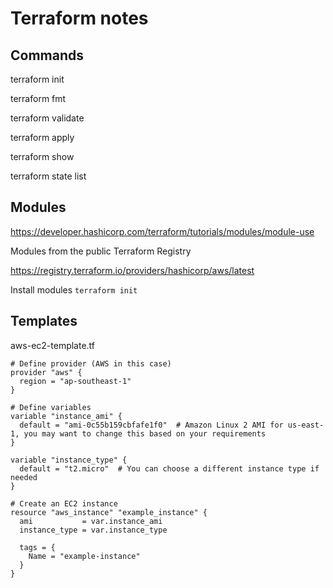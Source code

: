 # Terraform notes

## Commands

terraform init

terraform fmt

terraform validate

terraform apply

terraform show

terraform state list

## Modules
https://developer.hashicorp.com/terraform/tutorials/modules/module-use

Modules from the public Terraform Registry

https://registry.terraform.io/providers/hashicorp/aws/latest

Install modules
`terraform init`

## Templates

aws-ec2-template.tf

```
# Define provider (AWS in this case)
provider "aws" {
  region = "ap-southeast-1" 
}

# Define variables
variable "instance_ami" {
  default = "ami-0c55b159cbfafe1f0"  # Amazon Linux 2 AMI for us-east-1, you may want to change this based on your requirements
}

variable "instance_type" {
  default = "t2.micro"  # You can choose a different instance type if needed
}

# Create an EC2 instance
resource "aws_instance" "example_instance" {
  ami           = var.instance_ami
  instance_type = var.instance_type

  tags = {
    Name = "example-instance"
  }
}
```
